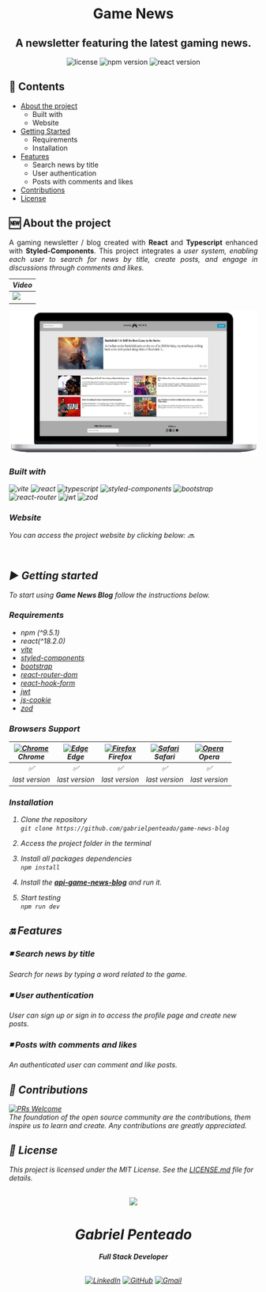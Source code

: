 <h1 align="center">
   <strong>Game News</strong>
</h1>

<h2 align="center">
 A newsletter featuring the latest gaming news.
</h2>

<div align="center"> 
  <img src="https://img.shields.io/github/license/gabrielpenteado/mydearpage?color=informational" alt="license"/>
  
  <img src="https://img.shields.io/static/v1?label=npm&message=v9.5.1&color=informational&style=flat-square" alt="npm version">

  <img src="https://img.shields.io/static/v1?label=react&message=v18.2.0&color=informational&style=flat-square" alt="react version">

  <!-- <img src="https://img.shields.io/website?down_color=red&down_message=offline&style=flat-square&up_color=008000&up_message=online&url=https%3A%2F%2Fmydearpage.netlify.app" alt="website status"> -->
</div>

## 📑 Contents

- [About the project](#-about-the-project)
  - Built with
  - Website
- [Getting Started](#-getting-started)
  - Requirements
  - Installation
- [Features](#-features)
  - Search news by title
  - User authentication
  - Posts with comments and likes
- [Contributions](#-contributions)
- [License](#-license)
  <br>

## 🆕 About the project

<p align="justify"> 
   A gaming newsletter / blog created with <strong>React</strong> and <strong>Typescript</strong> enhanced with
   <strong>Styled-Components</strong>.
   This project integrates a <em>user system<em>, enabling each user to search for news by title, create posts, and engage in discussions through <em>comments<em> and <em>likes<em>. 
</p>

<div align="center">
  <table>
    <thead>
      <tr>
        <th style="text-align: center">
          Video
        </th>
      </tr>
    </thead>
    <tbody>
      <tr>
        <td>
          <a href="https://www.youtube.com/watch?v=PfoTf1tUh2w">
            <img src="https://img.shields.io/badge/YouTube-FF0000?style=for-the-badge&logo=youtube&logoColor=white" />
          </a>
        </td> 
      </tr>
    </tbody>
  </table>
</div>

<p align="center">
    <img src="https://raw.githubusercontent.com/gabrielpenteado/game-news-blog/main/public/gamenews.png"> 
</p>

### Built with

![vite](https://img.shields.io/badge/Vite-B73BFE?style=for-the-badge&logo=vite&logoColor=FFD62E)
![react](https://img.shields.io/badge/React-61DAFB?logo=react&logoColor=000&style=for-the-badge)
![typescript](https://img.shields.io/badge/TypeScript-007ACC?style=for-the-badge&logo=typescript&logoColor=white)
![styled-components](https://img.shields.io/badge/styled--components-DB7093?style=for-the-badge&logo=styled-components&logoColor=white)
![bootstrap](https://img.shields.io/badge/Bootstrap-7952B3?logo=bootstrap&logoColor=fff&style=for-the-badge)
![react-router](https://img.shields.io/badge/React_Router-CA4245?style=for-the-badge&logo=react-router&logoColor=white)
![jwt](https://img.shields.io/badge/JSON%20Web%20Tokens-000?logo=jsonwebtokens&logoColor=fff&style=for-the-badge)
![zod](https://img.shields.io/badge/Zod-3E67B1?logo=zod&logoColor=fff&style=for-the-badge)

### Website

You can access the project website by clicking below:
🔜

<!-- [![vercel](https://img.shields.io/badge/Vercel-000000?style=for-the-badge&logo=vercel&logoColor=white)](https://www.google.com) -->
<br>

## ▶️ Getting started

To start using <strong>Game News Blog</strong> follow the instructions below.

### Requirements

- npm (^9.5.1)
- react(^18.2.0)
- [vite](https://vitejs.dev/guide/)
- [styled-components](https://styled-components.com/)
- [bootstrap](https://getbootstrap.com/docs/5.3/getting-started/introduction/)
- [react-router-dom](https://reactrouter.com/en/main)
- [react-hook-form](https://react-hook-form.com/get-started)
- [jwt](https://jwt.io/)
- [js-cookie](https://www.npmjs.com/package/js-cookie)
- [zod](https://zod.dev/)

### Browsers Support

| [<img src="https://raw.githubusercontent.com/alrra/browser-logos/main/src/chrome/chrome_24x24.png" alt="Chrome" />](https://www.google.com/intl/en/chrome/)<br> Chrome | [<img src="https://raw.githubusercontent.com/alrra/browser-logos/main/src/edge/edge_24x24.png" alt="Edge" />](https://www.microsoft.com/en-us/edge)<br> Edge | [<img src="https://raw.githubusercontent.com/alrra/browser-logos/main/src/firefox/firefox_24x24.png" alt="Firefox" />](https://www.mozilla.org/en-US/firefox/new/)<br> Firefox | [<img src="https://raw.githubusercontent.com/alrra/browser-logos/main/src/safari/safari_24x24.png" alt="Safari" />](https://www.apple.com/br/safari/)<br> Safari | [<img src="https://raw.githubusercontent.com/alrra/browser-logos/main/src/opera/opera_24x24.png" alt="Opera" />](https://www.opera.com)<br> Opera |
| :--------------------------------------------------------------------------------------------------------------------------------------------------------------------: | :----------------------------------------------------------------------------------------------------------------------------------------------------------: | :----------------------------------------------------------------------------------------------------------------------------------------------------------------------------: | :--------------------------------------------------------------------------------------------------------------------------------------------------------------: | :-----------------------------------------------------------------------------------------------------------------------------------------------: |
|                                                                                   ✅                                                                                   |                                                                              ✅                                                                              |                                                                                       ✅                                                                                       |                                                                                ✅                                                                                |                                                                        ✅                                                                         |
|                                                                              last version                                                                              |                                                                         last version                                                                         |                                                                                  last version                                                                                  |                                                                           last version                                                                           |                                                                   last version                                                                    |

### Installation

1. Clone the repository<br>
   `git clone https://github.com/gabrielpenteado/game-news-blog`

2. Access the project folder in the terminal

3. Install all packages dependencies<br>
   `npm install`

4. Install the [**_api-game-news-blog_**](https://github.com/gabrielpenteado/api-game-news-blog) and run it.

5. Start testing<br>
   `npm run dev`

## 🔛 Features

### ◾ Search news by title

<p>Search for news by typing a word related to the game.</p>

### ◾ User authentication

<p>User can sign up or sign in to access the profile page and create new posts.</p>

### ◾ Posts with comments and likes

<p>An authenticated user can comment and like posts.</p>

## 🤝 Contributions

[![PRs Welcome](https://img.shields.io/badge/PRs-welcome-brightgreen.svg?style=flat-square)](http://makeapullrequest.com)<br>
The foundation of the open source community are the contributions, them inspire us to learn and create. Any contributions are greatly appreciated.

## 📄 License

This project is licensed under the MIT License. See the [LICENSE.md](https://github.com/gabrielpenteado/game-news-blog/blob/main/LICENSE.md) file for details.
<br>
<br>

<div align="center">
  <img src="https://images.weserv.nl/?url=avatars.githubusercontent.com/u/63300269?v=4&h=100&w=100&fit=cover&mask=circle&maxage=7d" />
  <h1>Gabriel Penteado</h1>
  <strong>Full Stack Developer</strong>
  <br/>
  <br/>

[![LinkedIn](https://img.shields.io/badge/LinkedIn-0077B5?style=for-the-badge&logo=linkedin&logoColor=white)](https://www.linkedin.com/in/gabriel-penteado)
[![GitHub](https://img.shields.io/badge/GitHub-100000?style=for-the-badge&logo=github&logoColor=white)](https://github.com/gabrielpenteado)
[![Gmail](https://img.shields.io/badge/gabripenteado@gmail.com-D14836?style=for-the-badge&logo=gmail&logoColor=white)](mailto:gabripenteado@gmail.com)
<br />
<br />

</div>
